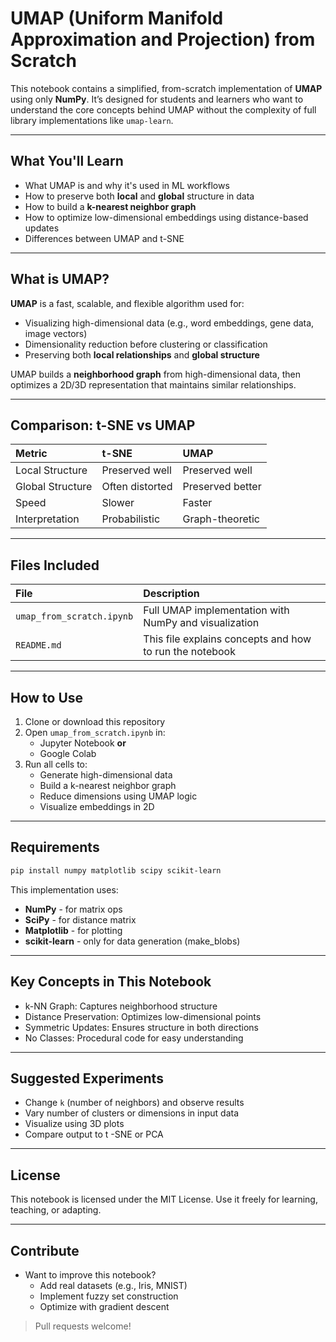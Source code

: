 # UMAP (Uniform Manifold Approximation and Projection) from Scratch

This notebook contains a simplified, from-scratch implementation of **UMAP** using only **NumPy**. It’s designed for students and learners who want to understand the core concepts behind UMAP without the complexity of full library implementations like `umap-learn`.

---

## What You'll Learn

- What UMAP is and why it's used in ML workflows
- How to preserve both **local** and **global** structure in data
- How to build a **k-nearest neighbor graph**
- How to optimize low-dimensional embeddings using distance-based updates
- Differences between UMAP and t-SNE

---

## What is UMAP?

**UMAP** is a fast, scalable, and flexible algorithm used for:
- Visualizing high-dimensional data (e.g., word embeddings, gene data, image vectors)
- Dimensionality reduction before clustering or classification
- Preserving both **local relationships** and **global structure**

UMAP builds a **neighborhood graph** from high-dimensional data, then optimizes a 2D/3D representation that maintains similar relationships.

---

## Comparison: t-SNE vs UMAP

| Metric              | t-SNE                  | UMAP                   |
|:---------------------|:------------------------|:------------------------|
| Local Structure      | Preserved well       | Preserved well      |
| Global Structure     | Often distorted        | Preserved better      |
| Speed                | Slower               | Faster                |
| Interpretation       | Probabilistic           | Graph-theoretic         |

---

## Files Included

| File                      | Description                                             |
|:---------------------------|:---------------------------------------------------------|
| `umap_from_scratch.ipynb` | Full UMAP implementation with NumPy and visualization  |
| `README.md`               | This file explains concepts and how to run the notebook |

---

## How to Use

1. Clone or download this repository
2. Open `umap_from_scratch.ipynb` in:
   - Jupyter Notebook **or**
   - Google Colab
3. Run all cells to:
   - Generate high-dimensional data
   - Build a k-nearest neighbor graph
   - Reduce dimensions using UMAP logic
   - Visualize embeddings in 2D

---

## Requirements

```bash
pip install numpy matplotlib scipy scikit-learn
```
This implementation uses:
* **NumPy** - for matrix ops
* **SciPy** - for distance matrix
* **Matplotlib** - for plotting
* **scikit-learn** - only for data generation (make_blobs)

---

## Key Concepts in This Notebook
* k-NN Graph: Captures neighborhood structure
* Distance Preservation: Optimizes low-dimensional points
* Symmetric Updates: Ensures structure in both directions
* No Classes: Procedural code for easy understanding

---

## Suggested Experiments
* Change `k` (number of neighbors) and observe results
* Vary number of clusters or dimensions in input data
* Visualize using 3D plots
* Compare output to t  -SNE or PCA

---

## License
This notebook is licensed under the MIT License. Use it freely for learning, teaching, or adapting.

---


## Contribute
* Want to improve this notebook?
    * Add real datasets (e.g., Iris, MNIST)
    * Implement fuzzy set construction
    * Optimize with gradient descent
> Pull requests welcome!
